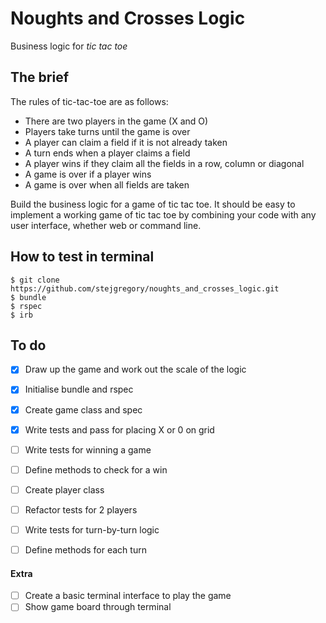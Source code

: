 # Noughts and Crosses Logic
Business logic for *tic tac toe*

## The brief

The rules of tic-tac-toe are as follows:

* There are two players in the game (X and O)
* Players take turns until the game is over
* A player can claim a field if it is not already taken
* A turn ends when a player claims a field
* A player wins if they claim all the fields in a row, column or diagonal
* A game is over if a player wins
* A game is over when all fields are taken

Build the business logic for a game of tic tac toe. It should be easy to implement a working game of tic tac toe by combining your code with any user interface, whether web or command line.

## How to test in terminal
```
$ git clone https://github.com/stejgregory/noughts_and_crosses_logic.git
$ bundle
$ rspec
$ irb
```

## To do
- [x] Draw up the game and work out the scale of the logic
- [x] Initialise bundle and rspec
- [x] Create game class and spec
- [x] Write tests and pass for placing X or 0 on grid
- [ ] Write tests for winning a game
- [ ] Define methods to check for a win
- [ ] Create player class
- [ ] Refactor tests for 2 players
- [ ] Write tests for turn-by-turn logic
- [ ] Define methods for each turn


#### Extra
- [ ] Create a basic terminal interface to play the game
- [ ] Show game board through terminal
